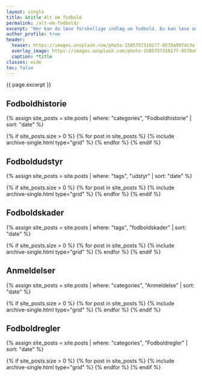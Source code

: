```yaml
---
layout: single
title: &title Alt om fodbold
permalink: /alt-om-fodbold/
excerpt: "Her kan du læse forskellige indlæg om fodbold. Du kan læse om fodboldhistorie, fodboldudstyr og fodboldskader."
author_profile: true
header:
  teaser: https://images.unsplash.com/photo-1585757318177-0570a997dc3a?ixid=MnwxMjA3fDB8MHxwaG90by1wYWdlfHx8fGVufDB8fHx8&ixlib=rb-1.2.1&auto=format&fit=crop&h=300&w=400&q=10
  overlay_image: https://images.unsplash.com/photo-1585757318177-0570a997dc3a?ixid=MnwxMjA3fDB8MHxwaG90by1wYWdlfHx8fGVufDB8fHx8&ixlib=rb-1.2.1&auto=format&fit=crop&h=600&w=1200&q=10
  caption: *title
classes: wide
toc: false
---
```


{{ page.excerpt }}

## Fodboldhistorie

{% assign site_posts = site.posts | where: "categories", "Fodboldhistorie" | sort: "date" %}

<div class="feature__wrapper">
{% if site_posts.size > 0 %}
  {% for post in site_posts %}
    {% include archive-single.html type="grid" %}
  {% endfor %}
{% endif %}
</div>

## Fodboldudstyr

{% assign site_posts = site.posts | where: "tags", "udstyr" | sort: "date" %}

<div class="feature__wrapper">
{% if site_posts.size > 0 %}
  {% for post in site_posts %}
    {% include archive-single.html type="grid" %}
  {% endfor %}
{% endif %}
</div>

## Fodboldskader

{% assign site_posts = site.posts | where: "tags", "fodboldskader" | sort: "date" %}

<div class="feature__wrapper">
{% if site_posts.size > 0 %}
  {% for post in site_posts %}
    {% include archive-single.html type="grid" %}
  {% endfor %}
{% endif %}
</div>

## Anmeldelser

{% assign site_posts = site.posts | where: "categories", "Anmeldelse" | sort: "date" %}

<div class="feature__wrapper">
{% if site_posts.size > 0 %}
  {% for post in site_posts %}
    {% include archive-single.html type="grid" %}
  {% endfor %}
{% endif %}
</div>

## Fodboldregler

{% assign site_posts = site.posts | where: "categories", "Fodboldregler" | sort: "date" %}

<div class="feature__wrapper">
{% if site_posts.size > 0 %}
  {% for post in site_posts %}
    {% include archive-single.html type="grid" %}
  {% endfor %}
{% endif %}
</div>
